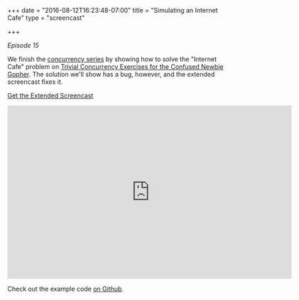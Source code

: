 +++
date = "2016-08-12T16:23:48-07:00"
title = "Simulating an Internet Cafe"
type = "screencast"

+++

_Episode 15_

We finish the [concurrency series](https://github.com/arschles/go-in-5-minutes/issues/14) by showing how to solve the "Internet Cafe" problem on [Trivial Concurrency Exercises for the Confused Newbie Gopher](http://whipperstacker.com/2015/10/05/3-trivial-concurrency-exercises-for-the-confused-newbie-gopher/). The solution we'll show has a bug, however, and the extended screencast fixes it.

<a class="gumroad-button" href="https://gum.co/gifm-x-15">Get the Extended Screencast</a>
<!--more-->

<iframe
  class="ytplayer"
  type="text/html"
  width="640"
  height="390"
  src="https://www.youtube.com/embed/vs7zHj4rhy8?autoplay=0&origin=https://www.goin5minutes.com"
  frameborder="0"
></iframe>

Check out the example code [on Github](https://github.com/arschles/go-in-5-minutes/tree/master/episode15).
